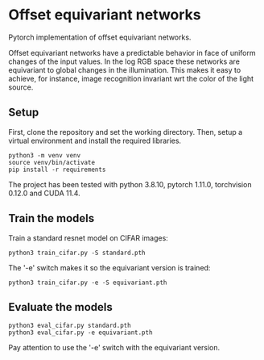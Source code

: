 # Offset equivariant networks

Pytorch implementation of offset equivariant networks.

Offset equivariant networks have a predictable behavior in face of uniform changes of the input values.
In the log RGB space these networks are equivariant to global changes in the illumination.
This makes it easy to achieve, for instance, image recognition invariant wrt the color of the light source.

## Setup

First, clone the repository and set the working directory.
Then, setup a virtual environment and install the required libraries.

```
python3 -m venv venv
source venv/bin/activate
pip install -r requirements
```

The project has been tested with python 3.8.10, pytorch 1.11.0, torchvision 0.12.0 and CUDA 11.4.


## Train the models

Train a standard resnet model on CIFAR images:
```
python3 train_cifar.py -S standard.pth
```

The '-e' switch makes it so the equivariant version is trained:
```
python3 train_cifar.py -e -S equivariant.pth
```

## Evaluate the models

```
python3 eval_cifar.py standard.pth
python3 eval_cifar.py -e equivariant.pth
```
Pay attention to use the '-e' switch with the equivariant version.
